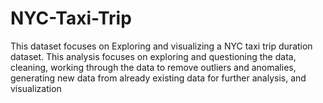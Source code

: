 # NYC-Taxi-Trip
This dataset focuses on Exploring and visualizing a NYC taxi trip duration dataset. This analysis focuses on exploring and questioning the data, cleaning, working through the data to remove outliers and anomalies, generating new data from already existing data for further analysis, and visualization

